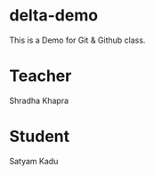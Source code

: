 # delta-demo
This is a Demo for Git &amp; Github class.

# Teacher
Shradha Khapra

# Student
Satyam Kadu